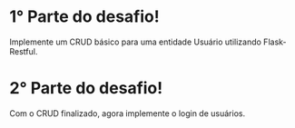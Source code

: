 # 1° Parte do desafio!

Implemente um CRUD básico para uma entidade Usuário utilizando Flask-Restful.

# 2° Parte do desafio!

Com o CRUD finalizado, agora implemente o login de usuários.

